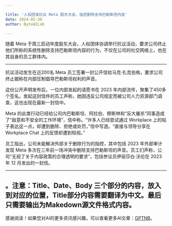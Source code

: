```yaml
---

title: '人权团体抗议 Meta 股东大会，指控删除支持巴勒斯坦内容'
date: 2024-05-30
author: ByteAILab

---
```


随着 Meta 于周三启动年度股东大会，人权团体协调举行抗议活动，要求公司终止他们所称的系统性删除支持巴勒斯坦内容的行为，不仅在公司的社交网络上，也在其自身的员工群体内。

---
抗议活动发生在近200名 Meta 员工签署一封公开信给马克·扎克伯格，要求公司终止据称在内部压制倡导巴勒斯坦权利的声音。

这份公开声明发布后，一位内部发起的请愿书在 2023 年内部流传，聚集了450多个签名。发起这封信件的员工声称，她因违反公司规定而被公司人力资源部门调查，这也出现在最新一封信中。

Meta 的此类行动已经给公司内巴勒斯坦、阿拉伯、穆斯林和“反大屠杀”同事造成了“敌意和不安全的工作环境”，信中称。“许多人已经尝试通过 Workplace 上的帖子表达这一点，却遭到删除、拒绝或处罚，”信中写道。“直接与领导分享在 Workplace Chat 上的反馈却遭到轻视。”

员工指出，公司未能解决外部关于删除行为的指控，其中包括 2023 年外部审计发现 Meta 多次在三年前一场冲突中删除支持巴勒斯坦的声音。员工们声称，公司“无视了关于内容政策的合理透明的要求”，包括参议员伊丽莎白·沃伦在 2023 年 12 月发出的一封信。

---

。注意：Title、Date、Body 三个部分的内容，放入到对应的位置，Title部分内容需要翻译为中文。最后只需要输出为Makedown源文件格式内容。
---
感谢阅读！如果您对AI的更多资讯感兴趣，可以查看更多AI文章：[GPTNB](https://gptnb.com)。